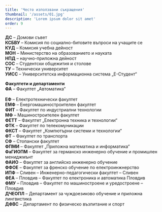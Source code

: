```yaml
---
title: 'Често използвани съкращения'
thumbnail: '/assets/01.jpg'
description: 'Lorem ipsum dolor sit amet'
order: 9
---
```



**ДС** – Домови съвет <br/> 
**КСБВУ** – Комисия по социално-битовите въпроси на учащите се <br/> 
**КУД** – Комисия учебна дейност <br/> 
**МОН** – Министерство на образованието и науката <br/> 
**НПД** – научно-приложна дейност <br/> 
**СОС** – Студентски общежития и столове <br/> 
**ТУ** – Технически университет <br/> 
**УИСС** – Университетска информационна система „E-Студент“ <br/> 

**Факултети и департаменти** <br/> 
**ФА** – Факултет „Автоматика“ <br/>  
**ЕФ** – Електротехнически факултет <br/> 
**ЕМФ** – Енергомашиностроителен факултет <br/> 
**ФИТ** – Факултет по индустриални технологии <br/> 
**МФ** – Машиностроителен факултет <br/> 
**ФЕТТ** – Факултет „Електронна техника и технологии“ <br/> 
**ФТК** – Факултет по телекомуникации <br/> 
**ФКСТ** – Факултет „Компютърни системи и технологии“ <br/> 
**ФТ** – Факултет по транспорта <br/> 
**СФ** – Стопански факултет <br/> 
**ФПМИ** – Факултет „Приложна математика и информатика“ <br/> 
**ФаГИОПМ** – Факултет за германско инженерно обучение и промишлен мениджмънт <br/> 
**ФАИО** – Факултет за английско инженерно обучение <br/> 
**ФФОЕ** – Факултет за френско обучение по електроинжнерство <br/> 
**ИПФ** – Сливен – Инженерно-педагогически факултет – Сливен <br/> 
**ФЕА** – Пловдив – Факултет по електроника и автоматика Пловдив <br/> 
**ФМУ** – Пловдив – Факултет по машиностроене и уредостроене – Пловдив <br/> 
**ДЧЕОПЛ** – Департамент за чуждоезиково обучение и приложна лингвистика <br/> 
**ДФВС** – Департамент по физическо възпитание и спорт<br/> 

